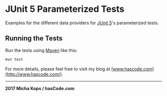 # JUnit 5 Parameterized Tests

Examples for the different data providers for [JUnit 5]'s parameterized tests.
 
 
## Running the Tests
 
Run the tests using [Maven] like this:

```bash
mvn test
```

For more details, please feel free to visit my blog at [www.hascode.com](http://www.hascode.com/).

----

**2017 Micha Kops / hasCode.com**

   [JUnit 5]:http://junit.org/junit5/
   [Maven]:http://maven.apache.org/